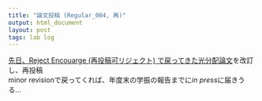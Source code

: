 ```yaml
---
title: "論文投稿 (Regular_004, 再)"
output: html_document
layout: post
tags: lab log
---
```


[先日、Reject Encouarge (再投稿可リジェクト) で戻ってきた光分配論文](https://keachmurakami.github.io/2017/02/14/Pub_photon_share.html)を改訂し、再投稿  
minor revisionで戻ってくれば、年度末の学振の報告までに*in press*に届きうる...  
